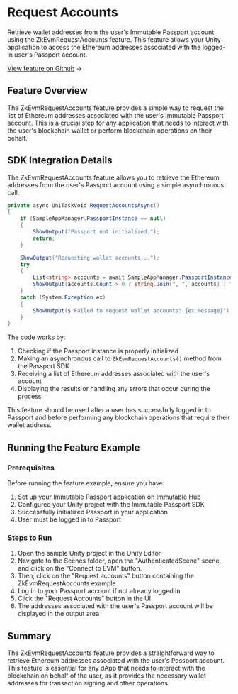 <div class="display-none">

# Request Accounts

</div>

Retrieve wallet addresses from the user's Immutable Passport account using the ZkEvmRequestAccounts feature. This feature allows your Unity application to access the Ethereum addresses associated with the logged-in user's Passport account.

<div class="button-component">

[View feature on Github](https://github.com/immutable/unity-immutable-sdk/tree/main/sample/Assets/Scripts/Passport/ZkEvm/ZkEvmRequestAccounts) <span class="button-component-arrow">→</span>

</div>

## Feature Overview

The ZkEvmRequestAccounts feature provides a simple way to request the list of Ethereum addresses associated with the user's Immutable Passport account. This is a crucial step for any application that needs to interact with the user's blockchain wallet or perform blockchain operations on their behalf.

## SDK Integration Details

The ZkEvmRequestAccounts feature allows you to retrieve the Ethereum addresses from the user's Passport account using a simple asynchronous call.

```csharp title="ZkEvmRequestAccountsScript" manualLink="https://github.com/immutable/unity-immutable-sdk/blob/main/sample/Assets/Scripts/Passport/ZkEvm/ZkEvmRequestAccounts/ZkEvmRequestAccountsScript.cs"
private async UniTaskVoid RequestAccountsAsync()
{
    if (SampleAppManager.PassportInstance == null)
    {
        ShowOutput("Passport not initialized.");
        return;
    }

    ShowOutput("Requesting wallet accounts...");
    try
    {
        List<string> accounts = await SampleAppManager.PassportInstance.ZkEvmRequestAccounts();
        ShowOutput(accounts.Count > 0 ? string.Join(", ", accounts) : "No accounts found.");
    }
    catch (System.Exception ex)
    {
        ShowOutput($"Failed to request wallet accounts: {ex.Message}");
    }
}
```

The code works by:

1. Checking if the Passport instance is properly initialized
2. Making an asynchronous call to `ZkEvmRequestAccounts()` method from the Passport SDK
3. Receiving a list of Ethereum addresses associated with the user's account
4. Displaying the results or handling any errors that occur during the process

This feature should be used after a user has successfully logged in to Passport and before performing any blockchain operations that require their wallet address.

## Running the Feature Example

### Prerequisites

Before running the feature example, ensure you have:

1. Set up your Immutable Passport application on [Immutable Hub](https://hub.immutable.com)
2. Configured your Unity project with the Immutable Passport SDK
3. Successfully initialized Passport in your application
4. User must be logged in to Passport

### Steps to Run

1. Open the sample Unity project in the Unity Editor
2. Navigate to the Scenes folder, open the "AuthenticatedScene" scene, and click on the "Connect to EVM" button. 
3. Then, click on the "Request accounts" button containing the ZkEvmRequestAccounts example
4. Log in to your Passport account if not already logged in
5. Click the "Request Accounts" button in the UI
6. The addresses associated with the user's Passport account will be displayed in the output area

## Summary

The ZkEvmRequestAccounts feature provides a straightforward way to retrieve Ethereum addresses associated with the user's Passport account. This feature is essential for any dApp that needs to interact with the blockchain on behalf of the user, as it provides the necessary wallet addresses for transaction signing and other operations. 